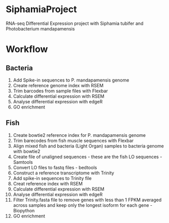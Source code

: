 # SiphamiaProject
RNA-seq Differential Expression project with Siphamia tubifer and Photobacterium mandapamensis

# Workflow
## Bacteria
1. Add Spike-in sequences to P. mandapamensis genome
2. Create reference genome index with RSEM
3. Trim barcodes from sample files with Flexbar
4. Calculate differential expression with RSEM 
5. Analyse differential expression with edgeR
6. GO enrichment

## Fish
1. Create bowtie2 reference index for P. mandapamensis genome
2. Trim barecodes from fish muscle sequences with Flexbar
3. Align mixed fish and bacteria (Light Organ) samples to bacteria genome with bowtie2
4. Create file of unaligned sequences - these are the fish LO sequences - Samtools
5. Convert LO files to fastq files - bedtools
6. Construct a reference transcriptome with Trinity
7. Add spike-in sequences to Trinity file
8. Creat reference index with RSEM 
9. Calculate differential expression with RSEM 
10. Analyse differential expression with edgeR
11. Filter Trinity.fasta file to remove genes with less than 1 FPKM averaged across samples and keep only the longest isoform for each gene - Biopython
12. GO enrichment
